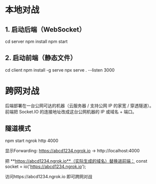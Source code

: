 # 本地对战
## 1. 启动后端（WebSocket）
cd server
npm install
npm start    

## 2. 启动前端（静态文件）
cd client
npm install -g serve
npx serve . --listen 3000


# 跨网对战
后端部署在一台公网可达的机器（云服务器 / 支持公网 IP 的家宽 / 穿透隧道）。
前端把 Socket.IO 的连接地址改成这台公网机器的 IP 或域名 + 端口。

## 隧道模式
npm start
ngrok http 4000

显示Forwarding: https://abcd1234.ngrok.io -> http://localhost:4000

把 **https://abcd1234.ngrok.io**（实际生成的域名）替换进前端：
const socket = io('https://abcd1234.ngrok.io');

访问https://abcd1234.ngrok.io 即可跨网对战

